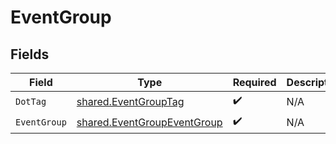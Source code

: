 # EventGroup


## Fields

| Field                                                                      | Type                                                                       | Required                                                                   | Description                                                                | Example                                                                    |
| -------------------------------------------------------------------------- | -------------------------------------------------------------------------- | -------------------------------------------------------------------------- | -------------------------------------------------------------------------- | -------------------------------------------------------------------------- |
| `DotTag`                                                                   | [shared.EventGroupTag](../../models/shared/eventgrouptag.md)               | :heavy_check_mark:                                                         | N/A                                                                        | group                                                                      |
| `EventGroup`                                                               | [shared.EventGroupEventGroup](../../models/shared/eventgroupeventgroup.md) | :heavy_check_mark:                                                         | N/A                                                                        | all                                                                        |